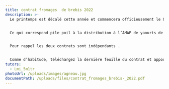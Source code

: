 ```yaml
---
title: contrat fromages  de brebis 2022
description: >-
  Le printemps est décalé cette année et commencera officieusement le 07 avril .


  Ce qui correspond pile poil à la distribution à l’AMAP de yaourts de brebis et de fromages de brebis fabriqués par Yohann


  Pour rappel les deux contrats sont indépendants .


  Comme d’habitude, téléchargez la dernière feuille du contrat et apportez-la avec les chèques à l’AMAp ou envoyez le tout au tuteur.
tutors:
  - Lmi_5m1tr
photoUrl: /uploads/images/agneau.jpg
documentPath: /uploads/files/contrat_fromages_brebis-_2022.pdf
---
```

